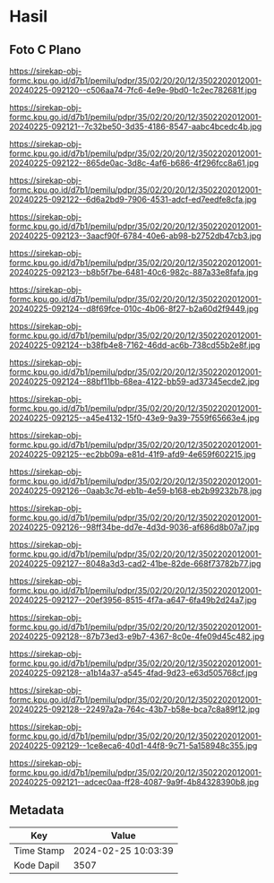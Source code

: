 # Hasil

## Foto C Plano

https://sirekap-obj-formc.kpu.go.id/d7b1/pemilu/pdpr/35/02/20/20/12/3502202012001-20240225-092120--c506aa74-7fc6-4e9e-9bd0-1c2ec782681f.jpg

https://sirekap-obj-formc.kpu.go.id/d7b1/pemilu/pdpr/35/02/20/20/12/3502202012001-20240225-092121--7c32be50-3d35-4186-8547-aabc4bcedc4b.jpg

https://sirekap-obj-formc.kpu.go.id/d7b1/pemilu/pdpr/35/02/20/20/12/3502202012001-20240225-092122--865de0ac-3d8c-4af6-b686-4f296fcc8a61.jpg

https://sirekap-obj-formc.kpu.go.id/d7b1/pemilu/pdpr/35/02/20/20/12/3502202012001-20240225-092122--6d6a2bd9-7906-4531-adcf-ed7eedfe8cfa.jpg

https://sirekap-obj-formc.kpu.go.id/d7b1/pemilu/pdpr/35/02/20/20/12/3502202012001-20240225-092123--3aacf90f-6784-40e6-ab98-b2752db47cb3.jpg

https://sirekap-obj-formc.kpu.go.id/d7b1/pemilu/pdpr/35/02/20/20/12/3502202012001-20240225-092123--b8b5f7be-6481-40c6-982c-887a33e8fafa.jpg

https://sirekap-obj-formc.kpu.go.id/d7b1/pemilu/pdpr/35/02/20/20/12/3502202012001-20240225-092124--d8f69fce-010c-4b06-8f27-b2a60d2f9449.jpg

https://sirekap-obj-formc.kpu.go.id/d7b1/pemilu/pdpr/35/02/20/20/12/3502202012001-20240225-092124--b38fb4e8-7162-46dd-ac6b-738cd55b2e8f.jpg

https://sirekap-obj-formc.kpu.go.id/d7b1/pemilu/pdpr/35/02/20/20/12/3502202012001-20240225-092124--88bf11bb-68ea-4122-bb59-ad37345ecde2.jpg

https://sirekap-obj-formc.kpu.go.id/d7b1/pemilu/pdpr/35/02/20/20/12/3502202012001-20240225-092125--a45e4132-15f0-43e9-9a39-7559f65663e4.jpg

https://sirekap-obj-formc.kpu.go.id/d7b1/pemilu/pdpr/35/02/20/20/12/3502202012001-20240225-092125--ec2bb09a-e81d-41f9-afd9-4e659f602215.jpg

https://sirekap-obj-formc.kpu.go.id/d7b1/pemilu/pdpr/35/02/20/20/12/3502202012001-20240225-092126--0aab3c7d-eb1b-4e59-b168-eb2b99232b78.jpg

https://sirekap-obj-formc.kpu.go.id/d7b1/pemilu/pdpr/35/02/20/20/12/3502202012001-20240225-092126--98ff34be-dd7e-4d3d-9036-af686d8b07a7.jpg

https://sirekap-obj-formc.kpu.go.id/d7b1/pemilu/pdpr/35/02/20/20/12/3502202012001-20240225-092127--8048a3d3-cad2-41be-82de-668f73782b77.jpg

https://sirekap-obj-formc.kpu.go.id/d7b1/pemilu/pdpr/35/02/20/20/12/3502202012001-20240225-092127--20ef3956-8515-4f7a-a647-6fa49b2d24a7.jpg

https://sirekap-obj-formc.kpu.go.id/d7b1/pemilu/pdpr/35/02/20/20/12/3502202012001-20240225-092128--87b73ed3-e9b7-4367-8c0e-4fe09d45c482.jpg

https://sirekap-obj-formc.kpu.go.id/d7b1/pemilu/pdpr/35/02/20/20/12/3502202012001-20240225-092128--a1b14a37-a545-4fad-9d23-e63d505768cf.jpg

https://sirekap-obj-formc.kpu.go.id/d7b1/pemilu/pdpr/35/02/20/20/12/3502202012001-20240225-092128--22497a2a-764c-43b7-b58e-bca7c8a89f12.jpg

https://sirekap-obj-formc.kpu.go.id/d7b1/pemilu/pdpr/35/02/20/20/12/3502202012001-20240225-092129--1ce8eca6-40d1-44f8-9c71-5a158948c355.jpg

https://sirekap-obj-formc.kpu.go.id/d7b1/pemilu/pdpr/35/02/20/20/12/3502202012001-20240225-092121--adcec0aa-ff28-4087-9a9f-4b84328390b8.jpg


## Metadata

| Key        | Value               |
| ---------- | ------------------- |
| Time Stamp | 2024-02-25 10:03:39 |
| Kode Dapil | 3507                |



